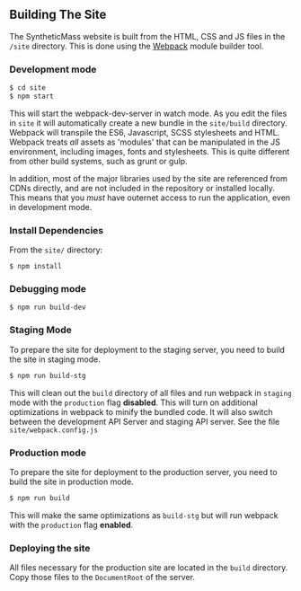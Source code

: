 ## Building The Site

The SyntheticMass website is built from the HTML, CSS and JS files in the `/site` directory. This is done using the [Webpack](http://webpack.github.io/) module builder tool.

### Development mode
```bash
$ cd site
$ npm start
```
This will start the webpack-dev-server in watch mode. As you edit the files in `site` it will automatically create a new bundle in the `site/build` directory. Webpack will transpile the ES6, Javascript, SCSS stylesheets and HTML. Webpack treats _all_ assets as 'modules' that can be manipulated in the JS environment, including images, fonts and stylesheets. This is quite different from other build systems, such as grunt or gulp. 

In addition, most of the major libraries used by the site are referenced from CDNs directly, and are not included in the repository or installed locally. This means that you *must* have outernet access to run the application, even in development mode. 

### Install Dependencies

From the `site/` directory:

```
$ npm install
```

### Debugging mode

```
$ npm run build-dev
```

### Staging Mode
To prepare the site for deployment to the staging server, you need to build the site in staging mode.

```bash
$ npm run build-stg
```

This will clean out the `build` directory of all files and run webpack in `staging` mode with the `production` flag **disabled**. This will turn on additional optimizations in webpack to minify the bundled code.
It will also switch between the development API Server and staging API server. See the file `site/webpack.config.js`

### Production mode
To prepare the site for deployment to the production server, you need to build the site in production mode.

```bash
$ npm run build
```

This will make the same optimizations as `build-stg` but will run webpack with the `production` flag **enabled**.

### Deploying the site

All files necessary for the production site are located in the `build` directory. Copy those files to the `DocumentRoot` of the server.

